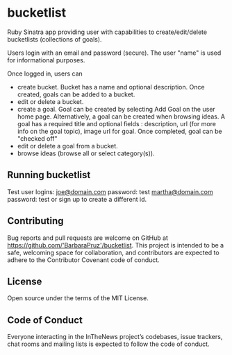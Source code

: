 # bucketlist
Ruby Sinatra app providing user with capabilities to create/edit/delete bucketlists (collections of goals).

Users login with an email and password (secure).  The user "name" is used for informational purposes.

Once logged in, users can
- create bucket. Bucket has a name and optional description.  Once created, goals can be added to a bucket.
- edit or delete a bucket.
- create a goal.  Goal can be created by selecting Add Goal on the user home page.  Alternatively, a goal can be created when browsing ideas.  A goal has a required title and optional fields : description, url (for more info on the goal topic), image url for goal.  Once completed, goal can be "checked off"
- edit or delete a goal from a bucket.
- browse ideas (browse all or select category(s)).


Running bucketlist
------------------
Test user logins:
    joe@domain.com  password: test
    martha@domain.com password: test
or sign up to create a different id.

Contributing
------------
Bug reports and pull requests are welcome on GitHub at https://github.com/'BarbaraPruz'/bucketlist. This project is intended to be a safe, welcoming space for collaboration, and contributors are expected to adhere to the Contributor Covenant code of conduct.

License
-------
Open source under the terms of the MIT License.

Code of Conduct
---------------
Everyone interacting in the InTheNews project’s codebases, issue trackers, chat rooms and mailing lists is expected to follow the code of conduct.
